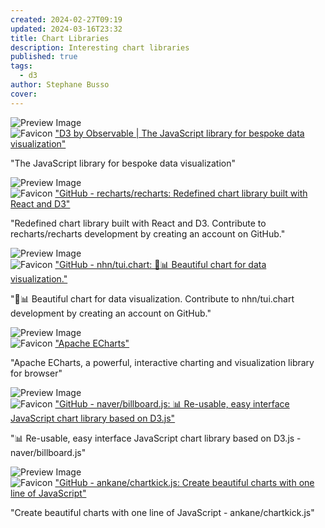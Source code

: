 ```yaml
---
created: 2024-02-27T09:19
updated: 2024-03-16T23:32
title: Chart Libraries
description: Interesting chart libraries
published: true
tags:
  - d3
author: Stephane Busso
cover:
---
```



<div class="p-4 flex">
  <div class="w-24 h-24 mr-4 flex-shrink-0">
    <img src="undefined" alt="Preview Image" class="w-full h-full object-cover rounded">
  </div>
  <div>
    <div class="text-xl font-semibold mb-2 flex items-center">
      <img src="https://d3js.org/logo.png" alt="Favicon" class="w-4 h-4 mr-2">
      <a href="https://d3js.org" target="_blank" class="text-blue-600 hover:underline">"D3 by Observable | The JavaScript library for bespoke data visualization"</a>
    </div>
    <p class="text-gray-600">"The JavaScript library for bespoke data visualization"</p>
  </div>
</div>



<div class="p-4 flex">
  <div class="w-24 h-24 mr-4 flex-shrink-0">
    <img src="https://opengraph.githubassets.com/a8315095d37513f9e4227cb725f83718b3feb3217891428668b74b4d93f8bdcb/recharts/recharts" alt="Preview Image" class="w-full h-full object-cover rounded">
  </div>
  <div>
    <div class="text-xl font-semibold mb-2 flex items-center">
      <img src="https://github.githubassets.com/favicons/favicon.svg" alt="Favicon" class="w-4 h-4 mr-2">
      <a href="https://github.com/recharts/recharts" target="_blank" class="text-blue-600 hover:underline">"GitHub - recharts/recharts: Redefined chart library built with React and D3"</a>
    </div>
    <p class="text-gray-600">"Redefined chart library built with React and D3. Contribute to recharts/recharts development by creating an account on GitHub."</p>
  </div>
</div>



<div class="p-4 flex">
  <div class="w-24 h-24 mr-4 flex-shrink-0">
    <img src="https://opengraph.githubassets.com/d5f781e492f603728c11cc3ab8d441c39acb0d4d53cb9eeadb6b7c7bdaeef97a/nhn/tui.chart" alt="Preview Image" class="w-full h-full object-cover rounded">
  </div>
  <div>
    <div class="text-xl font-semibold mb-2 flex items-center">
      <img src="https://github.githubassets.com/favicons/favicon.svg" alt="Favicon" class="w-4 h-4 mr-2">
      <a href="https://github.com/nhn/tui.chart" target="_blank" class="text-blue-600 hover:underline">"GitHub - nhn/tui.chart: 🍞📊  Beautiful chart for data visualization."</a>
    </div>
    <p class="text-gray-600">"🍞📊  Beautiful chart for data visualization. Contribute to nhn/tui.chart development by creating an account on GitHub."</p>
  </div>
</div>



<div class="p-4 flex">
  <div class="w-24 h-24 mr-4 flex-shrink-0">
    <img src="undefined" alt="Preview Image" class="w-full h-full object-cover rounded">
  </div>
  <div>
    <div class="text-xl font-semibold mb-2 flex items-center">
      <img src="undefined" alt="Favicon" class="w-4 h-4 mr-2">
      <a href="https://echarts.apache.org/en/index.html" target="_blank" class="text-blue-600 hover:underline">"Apache ECharts"</a>
    </div>
    <p class="text-gray-600">"Apache ECharts, a powerful, interactive charting and visualization library for browser"</p>
  </div>
</div>



<div class="p-4 flex">
  <div class="w-24 h-24 mr-4 flex-shrink-0">
    <img src="https://repository-images.githubusercontent.com/93701214/42ac5f80-caac-11ea-871b-79b3a8aaf663" alt="Preview Image" class="w-full h-full object-cover rounded">
  </div>
  <div>
    <div class="text-xl font-semibold mb-2 flex items-center">
      <img src="https://github.githubassets.com/favicons/favicon.svg" alt="Favicon" class="w-4 h-4 mr-2">
      <a href="https://github.com/naver/billboard.js" target="_blank" class="text-blue-600 hover:underline">"GitHub - naver/billboard.js: 📊 Re-usable, easy interface JavaScript chart library based on D3.js"</a>
    </div>
    <p class="text-gray-600">"📊 Re-usable, easy interface JavaScript chart library based on D3.js - naver/billboard.js"</p>
  </div>
</div>




<div class="p-4 flex">
  <div class="w-24 h-24 mr-4 flex-shrink-0">
    <img src="https://opengraph.githubassets.com/b231262b1c5a92023d2f3a3c1d92f09ccefec97e14048356feb06a14e737ddf0/ankane/chartkick.js" alt="Preview Image" class="w-full h-full object-cover rounded">
  </div>
  <div>
    <div class="text-xl font-semibold mb-2 flex items-center">
      <img src="https://github.githubassets.com/favicons/favicon.svg" alt="Favicon" class="w-4 h-4 mr-2">
      <a href="https://github.com/ankane/chartkick.js" target="_blank" class="text-blue-600 hover:underline">"GitHub - ankane/chartkick.js: Create beautiful charts with one line of JavaScript"</a>
    </div>
    <p class="text-gray-600">"Create beautiful charts with one line of JavaScript - ankane/chartkick.js"</p>
  </div>
</div>
